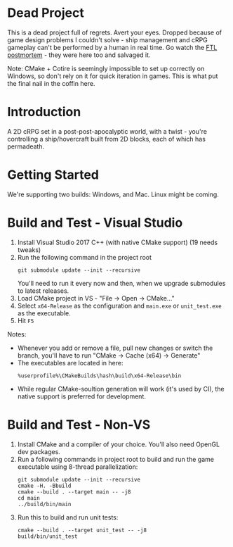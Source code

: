 # Dead Project
This is a dead project full of regrets. Avert your eyes. Dropped because of game design problems I couldn't solve - ship management and cRPG gameplay can't be performed by a human in real time. Go watch the [FTL postmortem](https://www.youtube.com/watch?v=P4Um97AUqp4) - they were here too and salvaged it.

Note: CMake + Cotire is seemingly impossible to set up correctly on Windows, so don't rely on it for quick iteration in games. This is what put the final nail in the coffin here.

# Introduction
A 2D cRPG set in a post-post-apocalyptic world, with a twist - you're
controlling a ship/hovercraft built from 2D blocks, each of which has
permadeath.

# Getting Started
We're supporting two builds: Windows, and Mac. Linux might be coming. 

# Build and Test - Visual Studio
1. Install Visual Studio 2017 C++ (with native CMake support) (19 needs tweaks)
2. Run the following command in the project root
   ```
   git submodule update --init --recursive
   ```
   You'll need to run it every now and then, when we upgrade submodules to
   latest releases.
3. Load CMake project in VS - "File -> Open -> CMake..."
4. Select `x64-Release` as the configuration and `main.exe` or `unit_test.exe`
   as the executable.
5. Hit `F5`

Notes:
- Whenever you add or remove a file, pull new changes or switch the branch,
  you'll have to run "CMake -> Cache (x64) -> Generate"
- The executables are located in here:
  ```
  %userprofile%\CMakeBuilds\hash\build\x64-Release\bin
  ```
- While regular CMake-soultion generation will work (it's used by CI), the
  native support is preferred for development.

# Build and Test - Non-VS
1. Install CMake and a compiler of your choice. You'll also need OpenGL dev
   packages.
2. Run a following commands in project root to build and run the game
   executable using 8-thread parallelization:
   ```
   git submodule update --init --recursive
   cmake -H. -Bbuild
   cmake --build . --target main -- -j8
   cd main
   ../build/bin/main
   ```
3. Run this to build and run unit tests:
   ```
   cmake --build . --target unit_test -- -j8
   build/bin/unit_test
   ```
